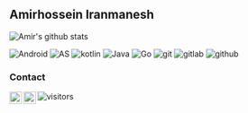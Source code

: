 
## Amirhossein Iranmanesh

![Amir's github stats](https://github-readme-stats.vercel.app/api?username=amiranmanesh&show_icons=true&theme=highcontrast)


![Android](https://img.shields.io/badge/-Android-000000?style=flat-square&logo=android)
![AS](https://img.shields.io/badge/-Android%20Studio-2b1f1c?style=flat-square&logo=android-studio)
![kotlin](https://img.shields.io/badge/-Kotlin-350a00?style=flat-square&logo=kotlin)
![Java](https://img.shields.io/badge/-Java-d66700?style=flat-square&logo=java)
![Go](https://img.shields.io/badge/-go-0075ce?style=flat-square&logo=go)
![git](https://img.shields.io/badge/-Git-007556?style=flat-square&logo=git)
![gitlab](https://img.shields.io/badge/-Gitlab-000000?style=flat-square&logo=gitlab)
![github](https://img.shields.io/badge/-Github-000000?style=flat-square&logo=github)

### Contact

<a href="http://linkedin.com/in/amiranmanesh/">
  <img align="left" alt="Amir's LinkdeIN" width="22px" src="https://cdn.jsdelivr.net/npm/simple-icons@v3/icons/linkedin.svg" />
</a>
<a href="https://t.me/iranmanesh_ah">
  <img align="left" alt="Amir's Telegram" width="22px" src="https://img.shields.io/badge/Chat-Telegram-blue.svg" />
</a>

![visitors](https://visitor-badge.glitch.me/badge?page_id=amiranmanesh/amiranmanesh)
